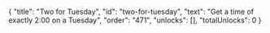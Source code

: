 {
  "title": "Two for Tuesday",
  "id": "two-for-tuesday",
  "text": "Get a time of exactly 2:00 on a Tuesday",
  "order": "471",
  "unlocks": [],
  "totalUnlocks": 0
}
